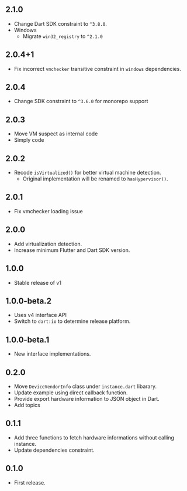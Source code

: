 ## 2.1.0

* Change Dart SDK constraint to `^3.8.0`.
* Windows
    * Migrate `win32_registry` to `^2.1.0`

## 2.0.4+1

* Fix incorrect `vmchecker` transitive constraint in `windows` dependencies.

## 2.0.4

* Change SDK constraint to `^3.6.0` for monorepo support

## 2.0.3

* Move VM suspect as internal code
* Simply code

## 2.0.2

* Recode `isVirtualized()` for better virtual machine detection.
    * Original implementation will be renamed to `hasHypervisor()`.

## 2.0.1

* Fix vmchecker loading issue

## 2.0.0

* Add virtualization detection.
* Increase minimum Flutter and Dart SDK version.

## 1.0.0

* Stable release of v1

## 1.0.0-beta.2

* Uses v4 interface API
* Switch to `dart:io` to determine release platform.

## 1.0.0-beta.1

* New interface implementations.

## 0.2.0

* Move `DeviceVendorInfo` class under `instance.dart` libarary.
* Update example using direct callback function.
* Provide export hardware information to JSON object in Dart.
* Add topics

## 0.1.1

* Add three functions to fetch hardware informations without calling instance.
* Update dependencies constraint.

## 0.1.0

* First release.
